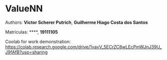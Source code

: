 # ValueNN

Authors: **Victor Scherer Putrich**,
          **Guilherme Hiago Costa dos Santos**

Matriculas: ****, **19111105**

Coolab for work demonstration: https://colab.research.google.com/drive/1vavV_5ECrZC8wLEcPmWJnJ39U_J9fAfB?usp=sharing
